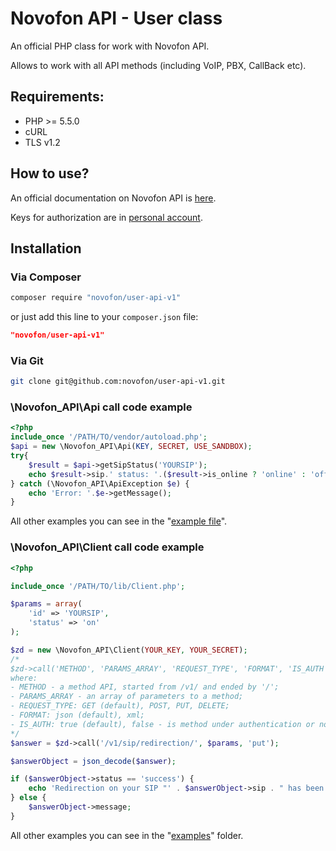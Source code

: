 # Novofon API - User class
An official PHP class for work with Novofon API.

Allows to work with all API methods (including VoIP, PBX, CallBack etc).

## Requirements:
- PHP >= 5.5.0
- cURL
- TLS v1.2

## How to use?
An official documentation on Novofon API is [here](https://novofon.com/support/api/).

Keys for authorization are in [personal account](https://my.novofon.com/api/).

## Installation
### Via Сomposer
```sh
composer require "novofon/user-api-v1"
```
or just add this line to your `composer.json` file:
```json
"novofon/user-api-v1"
```

### Via Git
```sh
git clone git@github.com:novofon/user-api-v1.git
```

###  \Novofon_API\Api call code example
```php
<?php
include_once '/PATH/TO/vendor/autoload.php'; 
$api = new \Novofon_API\Api(KEY, SECRET, USE_SANDBOX);
try{
    $result = $api->getSipStatus('YOURSIP');
    echo $result->sip.' status: '.($result->is_online ? 'online' : 'offline');
} catch (\Novofon_API\ApiException $e) {
    echo 'Error: '.$e->getMessage();
}

```
All other examples you can see in the "[example file](https://github.com/novofon/user-api-v1/tree/master/examples/index.php)".

###  \Novofon_API\Client call code example
```php
<?php

include_once '/PATH/TO/lib/Client.php';

$params = array(
    'id' => 'YOURSIP',
    'status' => 'on'
);

$zd = new \Novofon_API\Client(YOUR_KEY, YOUR_SECRET);
/*
$zd->call('METHOD', 'PARAMS_ARRAY', 'REQUEST_TYPE', 'FORMAT', 'IS_AUTH');
where:
- METHOD - a method API, started from /v1/ and ended by '/';
- PARAMS_ARRAY - an array of parameters to a method;
- REQUEST_TYPE: GET (default), POST, PUT, DELETE;
- FORMAT: json (default), xml;
- IS_AUTH: true (default), false - is method under authentication or not.
*/
$answer = $zd->call('/v1/sip/redirection/', $params, 'put');

$answerObject = json_decode($answer);

if ($answerObject->status == 'success') {
    echo 'Redirection on your SIP "' . $answerObject->sip . " has been changed to " . $answerObject->current_status . ".";
} else {
    $answerObject->message;
}
```

All other examples you can see in the "[examples](https://github.com/novofon/user-api-v1/tree/master/examples)" folder.

